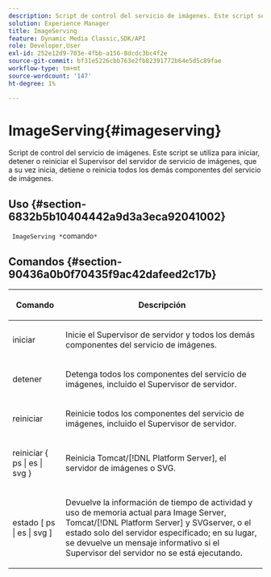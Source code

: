 ```yaml
---
description: Script de control del servicio de imágenes. Este script se utiliza para iniciar, detener o reiniciar el Supervisor del servidor de servicio de imágenes, que a su vez inicia, detiene o reinicia todos los demás componentes del servicio de imágenes.
solution: Experience Manager
title: ImageServing
feature: Dynamic Media Classic,SDK/API
role: Developer,User
exl-id: 252e12d9-703e-4fbb-a156-8dcdc3bc4f2e
source-git-commit: bf31e5226cbb763e2fb82391772b64e5d5c89fae
workflow-type: tm+mt
source-wordcount: '147'
ht-degree: 1%

---
```


# ImageServing{#imageserving}

Script de control del servicio de imágenes. Este script se utiliza para iniciar, detener o reiniciar el Supervisor del servidor de servicio de imágenes, que a su vez inicia, detiene o reinicia todos los demás componentes del servicio de imágenes.

## Uso {#section-6832b5b10404442a9d3a3eca92041002}

` ImageServing *`comando`*`

## Comandos {#section-90436a0b0f70435f9ac42dafeed2c17b}

<table id="table_692C6A043F9747C88929FF20373EC88C"> 
 <thead> 
  <tr> 
   <th colname="col1" class="entry"> <p>Comando </p> </th> 
   <th colname="col2" class="entry"> <p>Descripción </p> </th> 
  </tr> 
 </thead>
 <tbody> 
  <tr> 
   <td colname="col1"> <p> <span class="codeph"> iniciar </span> </p> </td> 
   <td colname="col2"> <p> Inicie el Supervisor de servidor y todos los demás componentes del servicio de imágenes. </p> </td> 
  </tr> 
  <tr> 
   <td colname="col1"> <p> <span class="codeph"> detener </span> </p> </td> 
   <td colname="col2"> <p> Detenga todos los componentes del servicio de imágenes, incluido el Supervisor de servidor. </p> </td> 
  </tr> 
  <tr> 
   <td colname="col1"> <p> <span class="codeph"> reiniciar </span> </p> </td> 
   <td colname="col2"> <p>Reinicie todos los componentes del servicio de imágenes, incluido el Supervisor de servidor. </p> </td> 
  </tr> 
  <tr> 
   <td colname="col1"> <p> <span class="codeph"> reiniciar { ps | es | svg } </span> </p> </td> 
   <td colname="col2"> <p> Reinicia Tomcat/[!DNL Platform Server], el servidor de imágenes o SVG. </p> </td> 
  </tr> 
  <tr> 
   <td colname="col1"> <p> <span class="codeph"> estado [ ps | es | svg ] </span> </p> </td> 
   <td colname="col2"> <p>Devuelve la información de tiempo de actividad y uso de memoria actual para Image Server, Tomcat/[!DNL Platform Server] y SVGserver, o el estado solo del servidor especificado; en su lugar, se devuelve un mensaje informativo si el Supervisor del servidor no se está ejecutando. </p> </td> 
  </tr> 
 </tbody> 
</table>
